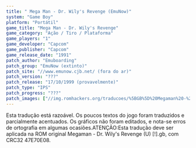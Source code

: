 ```yaml
---
title: " Mega Man - Dr. Wily's Revenge (EmuNow)"
system: "Game Boy"
platform: "Portátil"
game_title: "Mega Man - Dr. Wily's Revenge"
game_category: "Ação / Tiro / Plataforma"
game_players: "1"
game_developer: "Capcom"
game_publisher: "Capcom"
game_release_date: "1991"
patch_author: "Emuboarding"
patch_group: "EmuNow (extinto)"
patch_site: "//www.emunow.cjb.net/ (fora do ar)"
patch_version: "???"
patch_release: "17/10/1999 (provavelmente)"
patch_type: "IPS"
patch_progress: "???"
patch_images: ["//img.romhackers.org/traducoes/%5BGB%5D%20Megaman%20-%20Dr.%20Wily's%20Revenge%20-%20EmuNow%20-%2001.png","//img.romhackers.org/traducoes/%5BGB%5D%20Megaman%20-%20Dr.%20Wily's%20Revenge%20-%20EmuNow%20-%2002.png","//img.romhackers.org/traducoes/%5BGB%5D%20Megaman%20-%20Dr.%20Wily's%20Revenge%20-%20EmuNow%20-%2003.png"]
---
```

Esta tradução está razoável. Os poucos textos do jogo foram traduzidos e parcialmente acentuados. Os gráficos não foram editados, e nota-se erros de ortografia em algumas ocasiões.ATENÇÃO:Esta tradução deve ser aplicada na ROM original Megaman - Dr. Wily's Revenge (U) [!].gb, com CRC32 47E70E08.